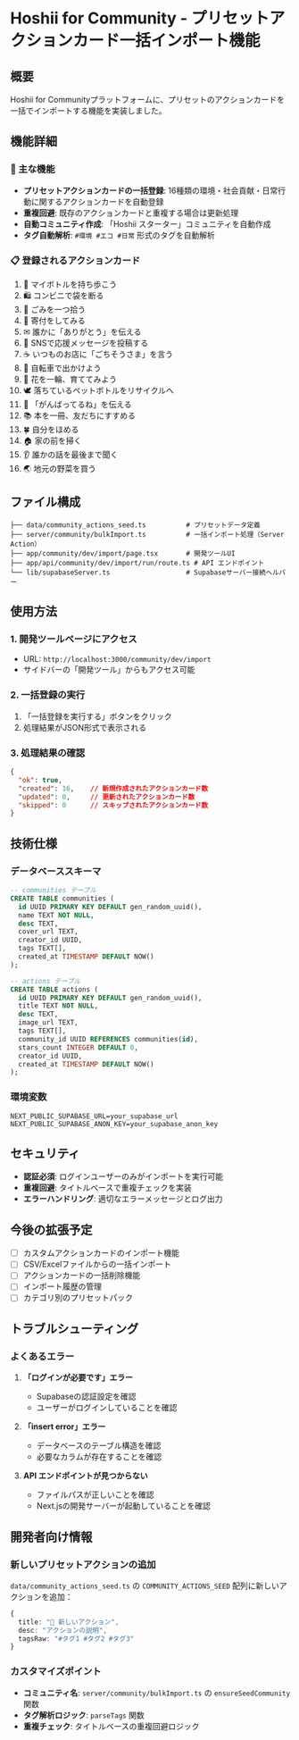 # Hoshii for Community - プリセットアクションカード一括インポート機能

## 概要

Hoshii for Communityプラットフォームに、プリセットのアクションカードを一括でインポートする機能を実装しました。

## 機能詳細

### 🎯 主な機能
- **プリセットアクションカードの一括登録**: 16種類の環境・社会貢献・日常行動に関するアクションカードを自動登録
- **重複回避**: 既存のアクションカードと重複する場合は更新処理
- **自動コミュニティ作成**: 「Hoshii スターター」コミュニティを自動作成
- **タグ自動解析**: `#環境 #エコ #日常` 形式のタグを自動解析

### 📋 登録されるアクションカード
1. 🌱 マイボトルを持ち歩こう
2. 🛍 コンビニで袋を断る
3. 🚯 ごみを一つ拾う
4. 💚 寄付をしてみる
5. ✉ 誰かに「ありがとう」を伝える
6. 🌸 SNSで応援メッセージを投稿する
7. ☕ いつものお店に「ごちそうさま」を言う
8. 🚴 自転車で出かけよう
9. 🌼 花を一輪、育ててみよう
10. 🕊 落ちているペットボトルをリサイクルへ
11. 💬 「がんばってるね」を伝える
12. 📚 本を一冊、友だちにすすめる
13. 🍀 自分をほめる
14. 🏠 家の前を掃く
15. 👂 誰かの話を最後まで聞く
16. 🌏 地元の野菜を買う

## ファイル構成

```
├── data/community_actions_seed.ts          # プリセットデータ定義
├── server/community/bulkImport.ts          # 一括インポート処理（Server Action）
├── app/community/dev/import/page.tsx       # 開発ツールUI
├── app/api/community/dev/import/run/route.ts # API エンドポイント
└── lib/supabaseServer.ts                   # Supabaseサーバー接続ヘルパー
```

## 使用方法

### 1. 開発ツールページにアクセス
- URL: `http://localhost:3000/community/dev/import`
- サイドバーの「開発ツール」からもアクセス可能

### 2. 一括登録の実行
1. 「一括登録を実行する」ボタンをクリック
2. 処理結果がJSON形式で表示される

### 3. 処理結果の確認
```json
{
  "ok": true,
  "created": 16,    // 新規作成されたアクションカード数
  "updated": 0,     // 更新されたアクションカード数
  "skipped": 0      // スキップされたアクションカード数
}
```

## 技術仕様

### データベーススキーマ
```sql
-- communities テーブル
CREATE TABLE communities (
  id UUID PRIMARY KEY DEFAULT gen_random_uuid(),
  name TEXT NOT NULL,
  desc TEXT,
  cover_url TEXT,
  creator_id UUID,
  tags TEXT[],
  created_at TIMESTAMP DEFAULT NOW()
);

-- actions テーブル
CREATE TABLE actions (
  id UUID PRIMARY KEY DEFAULT gen_random_uuid(),
  title TEXT NOT NULL,
  desc TEXT,
  image_url TEXT,
  tags TEXT[],
  community_id UUID REFERENCES communities(id),
  stars_count INTEGER DEFAULT 0,
  creator_id UUID,
  created_at TIMESTAMP DEFAULT NOW()
);
```

### 環境変数
```env
NEXT_PUBLIC_SUPABASE_URL=your_supabase_url
NEXT_PUBLIC_SUPABASE_ANON_KEY=your_supabase_anon_key
```

## セキュリティ

- **認証必須**: ログインユーザーのみがインポートを実行可能
- **重複回避**: タイトルベースで重複チェックを実装
- **エラーハンドリング**: 適切なエラーメッセージとログ出力

## 今後の拡張予定

- [ ] カスタムアクションカードのインポート機能
- [ ] CSV/Excelファイルからの一括インポート
- [ ] アクションカードの一括削除機能
- [ ] インポート履歴の管理
- [ ] カテゴリ別のプリセットパック

## トラブルシューティング

### よくあるエラー

1. **「ログインが必要です」エラー**
   - Supabaseの認証設定を確認
   - ユーザーがログインしていることを確認

2. **「insert error」エラー**
   - データベースのテーブル構造を確認
   - 必要なカラムが存在することを確認

3. **API エンドポイントが見つからない**
   - ファイルパスが正しいことを確認
   - Next.jsの開発サーバーが起動していることを確認

## 開発者向け情報

### 新しいプリセットアクションの追加
`data/community_actions_seed.ts` の `COMMUNITY_ACTIONS_SEED` 配列に新しいアクションを追加：

```typescript
{
  title: "🎯 新しいアクション",
  desc: "アクションの説明",
  tagsRaw: "#タグ1 #タグ2 #タグ3"
}
```

### カスタマイズポイント
- **コミュニティ名**: `server/community/bulkImport.ts` の `ensureSeedCommunity` 関数
- **タグ解析ロジック**: `parseTags` 関数
- **重複チェック**: タイトルベースの重複回避ロジック


